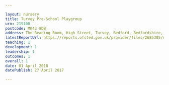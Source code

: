 ```yaml
---

layout: nursery
title: Turvey Pre-School Playgroup
urn: 219100
postcode: MK43 8DB
address: The Reading Room, High Street, Turvey, Bedford, Bedfordshire, MK43 8DB
latestReportUrl: https://reports.ofsted.gov.uk/provider/files/2685305/urn/219100.pdf
teaching: 1
development: 1
leadership: 1
outcomes: 1
overall: 1
date: 01 April 2018 
datePublish: 27 April 2017

---
```

